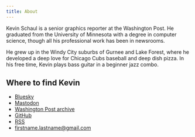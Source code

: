 ```yaml
---
title: About
---
```


Kevin Schaul is a senior graphics reporter at the Washington Post. He graduated from the University of Minnesota with a degree in computer science, though all his professional work has been in newsrooms.

He grew up in the Windy City suburbs of Gurnee and Lake Forest, where he developed a deep love for Chicago Cubs baseball and deep dish pizza. In his free time, Kevin plays bass guitar in a beginner jazz combo.

## Where to find Kevin

- [Bluesky](https://bsky.app/profile/kevinschaul.bsky.social)
- <a rel="me" href="https://mastodon.social/@kevinschaul">Mastodon</a>
- [Washington Post archive](https://www.washingtonpost.com/people/kevin-schaul/)
- [GitHub](https://www.github.com/kevinschaul)
- [RSS](/index.xml)
- firstname.lastname@gmail.com
